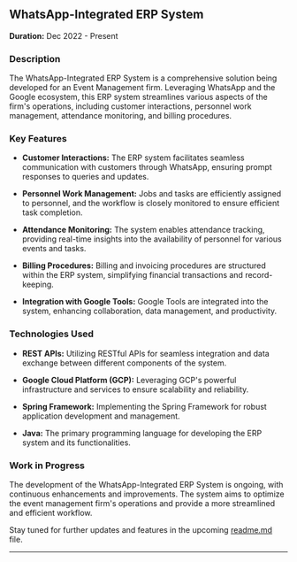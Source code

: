 ## WhatsApp-Integrated ERP System

**Duration:** Dec 2022 - Present

### Description

The WhatsApp-Integrated ERP System is a comprehensive solution being developed for an Event Management firm. Leveraging WhatsApp and the Google ecosystem, this ERP system streamlines various aspects of the firm's operations, including customer interactions, personnel work management, attendance monitoring, and billing procedures.

### Key Features

- **Customer Interactions:** The ERP system facilitates seamless communication with customers through WhatsApp, ensuring prompt responses to queries and updates.

- **Personnel Work Management:** Jobs and tasks are efficiently assigned to personnel, and the workflow is closely monitored to ensure efficient task completion.

- **Attendance Monitoring:** The system enables attendance tracking, providing real-time insights into the availability of personnel for various events and tasks.

- **Billing Procedures:** Billing and invoicing procedures are structured within the ERP system, simplifying financial transactions and record-keeping.

- **Integration with Google Tools:** Google Tools are integrated into the system, enhancing collaboration, data management, and productivity.

### Technologies Used

- **REST APIs:** Utilizing RESTful APIs for seamless integration and data exchange between different components of the system.

- **Google Cloud Platform (GCP):** Leveraging GCP's powerful infrastructure and services to ensure scalability and reliability.

- **Spring Framework:** Implementing the Spring Framework for robust application development and management.

- **Java:** The primary programming language for developing the ERP system and its functionalities.

### Work in Progress

The development of the WhatsApp-Integrated ERP System is ongoing, with continuous enhancements and improvements. The system aims to optimize the event management firm's operations and provide a more streamlined and efficient workflow.

Stay tuned for further updates and features in the upcoming [readme.md](https://github.com/rajjtada/wondrousERM/blob/main/README.md) file.

---


